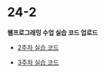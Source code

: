 # 24-2
**웹프로그래밍 수업 실습 코드 업로드**

- [2주차 실습 코드](https://github.com/kwakseobang/24-2-/tree/603f144a653937836332f01fe6a481c2bea24aa8/2week)

- [3주차 실습 코드](https://github.com/kwakseobang/24-2-/tree/6b904061875cf64b58ab0f53af489d9c556cb137/3week)
